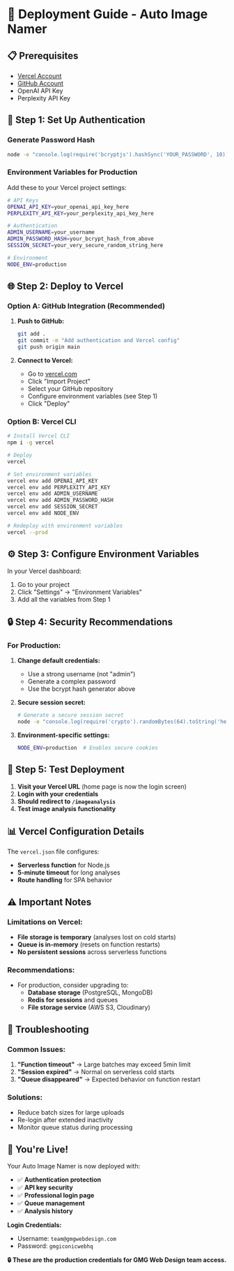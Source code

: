 # 🚀 Deployment Guide - Auto Image Namer

## 📋 **Prerequisites**
- [Vercel Account](https://vercel.com/signup)
- [GitHub Account](https://github.com/signup)
- OpenAI API Key
- Perplexity API Key

## 🔐 **Step 1: Set Up Authentication**

### Generate Password Hash
```bash
node -e "console.log(require('bcryptjs').hashSync('YOUR_PASSWORD', 10))"
```

### Environment Variables for Production
Add these to your Vercel project settings:

```bash
# API Keys
OPENAI_API_KEY=your_openai_api_key_here
PERPLEXITY_API_KEY=your_perplexity_api_key_here

# Authentication
ADMIN_USERNAME=your_username
ADMIN_PASSWORD_HASH=your_bcrypt_hash_from_above
SESSION_SECRET=your_very_secure_random_string_here

# Environment
NODE_ENV=production
```

## 🌐 **Step 2: Deploy to Vercel**

### Option A: GitHub Integration (Recommended)
1. **Push to GitHub:**
   ```bash
   git add .
   git commit -m "Add authentication and Vercel config"
   git push origin main
   ```

2. **Connect to Vercel:**
   - Go to [vercel.com](https://vercel.com)
   - Click "Import Project"
   - Select your GitHub repository
   - Configure environment variables (see Step 1)
   - Click "Deploy"

### Option B: Vercel CLI
```bash
# Install Vercel CLI
npm i -g vercel

# Deploy
vercel

# Set environment variables
vercel env add OPENAI_API_KEY
vercel env add PERPLEXITY_API_KEY
vercel env add ADMIN_USERNAME
vercel env add ADMIN_PASSWORD_HASH
vercel env add SESSION_SECRET
vercel env add NODE_ENV

# Redeploy with environment variables
vercel --prod
```

## ⚙️ **Step 3: Configure Environment Variables**

In your Vercel dashboard:
1. Go to your project
2. Click "Settings" → "Environment Variables"
3. Add all the variables from Step 1

## 🔒 **Step 4: Security Recommendations**

### For Production:
1. **Change default credentials:**
   - Use a strong username (not "admin")
   - Generate a complex password
   - Use the bcrypt hash generator above

2. **Secure session secret:**
   ```bash
   # Generate a secure session secret
   node -e "console.log(require('crypto').randomBytes(64).toString('hex'))"
   ```

3. **Environment-specific settings:**
   ```bash
   NODE_ENV=production  # Enables secure cookies
   ```

## 🎯 **Step 5: Test Deployment**

1. **Visit your Vercel URL** (home page is now the login screen)
2. **Login with your credentials**
3. **Should redirect to `/imageanalysis`**
4. **Test image analysis functionality**

## 📊 **Vercel Configuration Details**

The `vercel.json` file configures:
- **Serverless function** for Node.js
- **5-minute timeout** for long analyses
- **Route handling** for SPA behavior

## ⚠️ **Important Notes**

### Limitations on Vercel:
- **File storage is temporary** (analyses lost on cold starts)
- **Queue is in-memory** (resets on function restarts)
- **No persistent sessions** across serverless functions

### Recommendations:
- For production, consider upgrading to:
  - **Database storage** (PostgreSQL, MongoDB)
  - **Redis for sessions** and queues
  - **File storage service** (AWS S3, Cloudinary)

## 🔧 **Troubleshooting**

### Common Issues:
1. **"Function timeout"** → Large batches may exceed 5min limit
2. **"Session expired"** → Normal on serverless cold starts
3. **"Queue disappeared"** → Expected behavior on function restart

### Solutions:
- Reduce batch sizes for large uploads
- Re-login after extended inactivity
- Monitor queue status during processing

## 🎊 **You're Live!**

Your Auto Image Namer is now deployed with:
- ✅ **Authentication protection**
- ✅ **API key security**
- ✅ **Professional login page**
- ✅ **Queue management**
- ✅ **Analysis history**

**Login Credentials:**
- Username: `team@gmgwebdesign.com`
- Password: `gmgiconicwebhq`

**🔒 These are the production credentials for GMG Web Design team access.** 